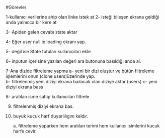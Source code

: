 #Görevler

1-kullanıcı verilerine ahip olan linke istek at
2- isteği bileşen ekrana geldiği anda yalnıcca bir kere at

3- Apiden gelen cevabı state aktar

4- Eğer user null ie loading ekranı yap.

5- değil ise State tutulan kullanıcıları ekle

6- inputun içerisine yazılan değeri ara butonuna basıldığı anda al.

7-Ana dizide filtreleme yapma
    a- yeni bir dizi oluştur ve bütün filtreleme işlemlerini onun (clone users)üzerinde yap.   
    b- filtrelenmiş yeni diziyi ekrana baılacak olan diziye aktar (users)
    c- yeni diziyi ekrana bass

8- aratılan isme sahip kullanıcıları filtrele

9. filtrelenmiş diziyi ekrana bas.

10. buyuk kucuk harf duyarlılıgını kaldır.

    a. filtreleme yaparken hem aratılan terimi hem kullanıcı isimlerini kucuk harfe cevir.
